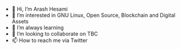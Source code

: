 - 👋 Hi, I’m Arash Hesami
- 👀 I’m interested in GNU Linux, Open Source, Blockchain and Digital Assets
- 🌱 I’m always learning
- 💞️ I’m looking to collaborate on TBC
- 📫 How to reach me via Twitter

<!---
axami/axami is a ✨ special ✨ repository because its `README.md` (this file) appears on your GitHub profile.
You can click the Preview link to take a look at your changes.
--->
